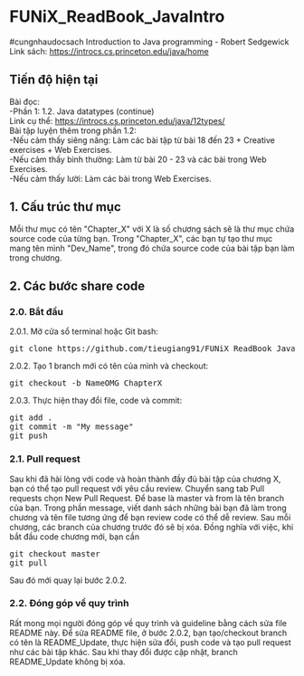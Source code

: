 # FUNiX_ReadBook_JavaIntro
#cungnhaudocsach Introduction to Java programming - Robert Sedgewick <br/>
Link sách: https://introcs.cs.princeton.edu/java/home

## Tiến độ hiện tại
Bài đọc: <br/>
-Phần 1: 1.2. Java datatypes (continue)<br/>
Link cụ thể: https://introcs.cs.princeton.edu/java/12types/<br/>
Bài tập luyện thêm trong phần 1.2: <br/>
-Nếu cảm thấy siêng năng: Làm các bài tập từ bài 18 đến 23 + Creative exercises + Web Exercises.<br/>
-Nếu cảm thấy bình thường: Làm từ bài 20 - 23 và các bài trong Web Exercises.<br/>
-Nếu cảm thấy lười: Làm các bài trong Web Exercises.<br/>

## 1. Cấu trúc thư mục

Mỗi thư mục có tên "Chapter_X" với X là số chương sách sẽ là thư mục chứa source code của từng bạn. Trong "Chapter_X", các bạn tự tạo thư mục mang tên mình "Dev_Name", trong đó chứa source code của bài tập bạn làm trong chương.
## 2. Các bước share code

### 2.0. Bắt đầu

2.0.1. Mở cửa sổ terminal hoặc Git bash:</br>
<pre>
git clone https://github.com/tieugiang91/FUNiX_ReadBook_JavaIntro.git
</pre>
2.0.2. Tạo 1 branch mới có tên của mình và checkout:</br>
<pre>
git checkout -b NameOMG_ChapterX
</pre>
2.0.3. Thực hiện thay đổi file, code và commit:</br>
<pre>
git add .
git commit -m "My message"
git push
</pre>

### 2.1. Pull request

Sau khi đã hài lòng với code và hoàn thành đầy đủ bài tập của chương X, bạn có thể tạo pull request với yêu cầu review. Chuyển sang tab Pull requests chọn New Pull Request. Để base là master và from là tên branch của bạn. Trong phần message, viết danh sách những bài bạn đã làm trong chương và tên file tương ứng để bạn review code có thể dễ review.
Sau mỗi chương, các branch của chương trước đó sẽ bị xóa. Đồng nghĩa với việc, khi bắt đầu code chương mới, bạn cần
<pre>
git checkout master
git pull
</pre>
Sau đó mới quay lại bước 2.0.2.

### 2.2. Đóng góp về quy trình

Rất mong mọi người đóng góp về quy trình và guideline bằng cách sửa file README này.
Để sửa README file, ở bước 2.0.2, bạn tạo/checkout branch có tên là README_Update, thực hiện sửa đổi, push code và tạo pull request như các bài tập khác. Sau khi thay đổi được cập nhật, branch README_Update không bị xóa. 
